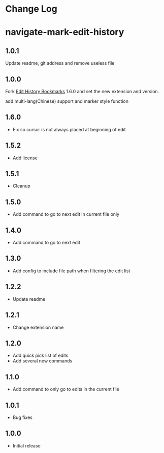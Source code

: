 # Change Log

# navigate-mark-edit-history

## 1.0.1

Update readme, git address and remove useless file

## 1.0.0

Fork [Edit History Bookmarks](https://github.com/pgsandstrom/vscode-navigate-edit-history) 1.6.0 and set the new extension and version.

add multi-lang(Chinese) support and marker style function

## 1.6.0

- Fix so cursor is not always placed at beginning of edit

## 1.5.2

- Add license

## 1.5.1

- Cleanup

## 1.5.0

- Add command to go to next edit in current file only

## 1.4.0

- Add command to go to next edit

## 1.3.0

- Add config to include file path when filtering the edit list

## 1.2.2

- Update readme

## 1.2.1

- Change extension name

## 1.2.0

- Add quick pick list of edits
- Add several new commands

## 1.1.0

- Add command to only go to edits in the current file

## 1.0.1

- Bug fixes

## 1.0.0

- Initial release
